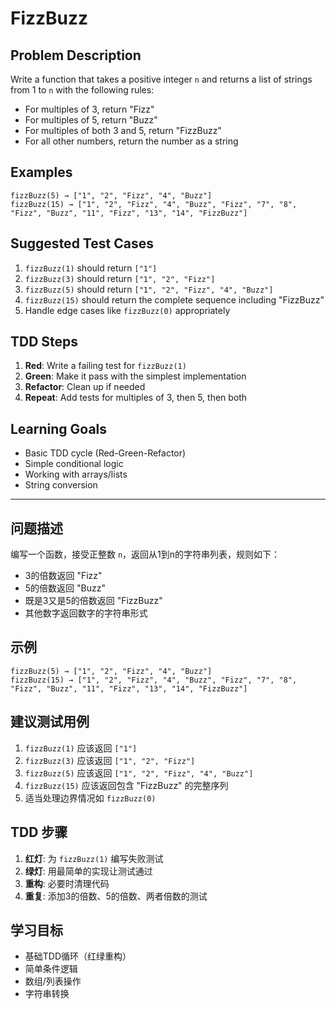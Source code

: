 # FizzBuzz

## Problem Description

Write a function that takes a positive integer `n` and returns a list of strings from 1 to `n` with the following rules:
- For multiples of 3, return "Fizz"
- For multiples of 5, return "Buzz"
- For multiples of both 3 and 5, return "FizzBuzz"
- For all other numbers, return the number as a string

## Examples

```
fizzBuzz(5) → ["1", "2", "Fizz", "4", "Buzz"]
fizzBuzz(15) → ["1", "2", "Fizz", "4", "Buzz", "Fizz", "7", "8", "Fizz", "Buzz", "11", "Fizz", "13", "14", "FizzBuzz"]
```

## Suggested Test Cases

1. `fizzBuzz(1)` should return `["1"]`
2. `fizzBuzz(3)` should return `["1", "2", "Fizz"]`
3. `fizzBuzz(5)` should return `["1", "2", "Fizz", "4", "Buzz"]`
4. `fizzBuzz(15)` should return the complete sequence including "FizzBuzz"
5. Handle edge cases like `fizzBuzz(0)` appropriately

## TDD Steps

1. **Red**: Write a failing test for `fizzBuzz(1)`
2. **Green**: Make it pass with the simplest implementation
3. **Refactor**: Clean up if needed
4. **Repeat**: Add tests for multiples of 3, then 5, then both

## Learning Goals

- Basic TDD cycle (Red-Green-Refactor)
- Simple conditional logic
- Working with arrays/lists
- String conversion

---

## 问题描述

编写一个函数，接受正整数 `n`，返回从1到n的字符串列表，规则如下：
- 3的倍数返回 "Fizz"
- 5的倍数返回 "Buzz"
- 既是3又是5的倍数返回 "FizzBuzz"
- 其他数字返回数字的字符串形式

## 示例

```
fizzBuzz(5) → ["1", "2", "Fizz", "4", "Buzz"]
fizzBuzz(15) → ["1", "2", "Fizz", "4", "Buzz", "Fizz", "7", "8", "Fizz", "Buzz", "11", "Fizz", "13", "14", "FizzBuzz"]
```

## 建议测试用例

1. `fizzBuzz(1)` 应该返回 `["1"]`
2. `fizzBuzz(3)` 应该返回 `["1", "2", "Fizz"]`
3. `fizzBuzz(5)` 应该返回 `["1", "2", "Fizz", "4", "Buzz"]`
4. `fizzBuzz(15)` 应该返回包含 "FizzBuzz" 的完整序列
5. 适当处理边界情况如 `fizzBuzz(0)`

## TDD 步骤

1. **红灯**: 为 `fizzBuzz(1)` 编写失败测试
2. **绿灯**: 用最简单的实现让测试通过
3. **重构**: 必要时清理代码
4. **重复**: 添加3的倍数、5的倍数、两者倍数的测试

## 学习目标

- 基础TDD循环（红绿重构）
- 简单条件逻辑
- 数组/列表操作
- 字符串转换